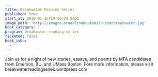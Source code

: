 ```yaml
---
title: Breakwater Reading Series
published: true
start_at: 2016-01-15T19:00:00.000Z
image_path: 'http://images.brooklinebooksmith.com/breakwater.jpg'
book_category: ''
program: breakwater-reading-series
ticketed: false
book_isbn:
  - ''
---
```


Join us for a night of new stories, essays, and poems by MFA candidates from Emerson, BU, and UMass Boston. Fore more information, please visit breakwaterreadingseries.wordpress.com

&nbsp;